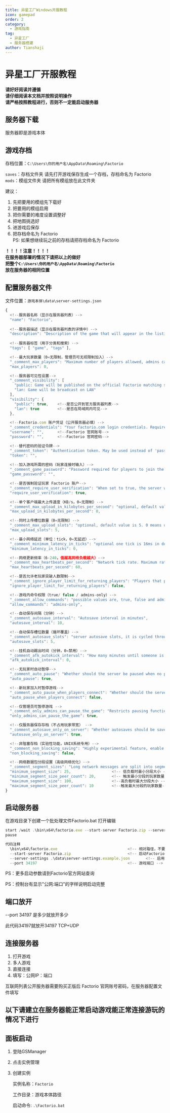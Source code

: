 ```yaml
---
title: 异星工厂Windows开服教程
icon: gamepad
order: 2
category:
  - 游戏指南
tag:
  - 异星工厂
  - 服务器搭建
author: Tianshaji
---
```


# 异星工厂开服教程

**请好好阅读并遵循**  
**请仔细阅读本文档并按照说明操作**  
**请严格按照教程进行，否则不一定能启动服务器**

## 服务器下载

服务器即是游戏本体

## 游戏存档
存档位置：`C:\Users\你的用户名\AppData\Roaming\Factorio`

`saves`：存档文件夹 请先打开游戏保存生成一个存档，存档命名为 Factorio  
`mods`：模组文件夹 请把所有模组放在此文件夹

建议：  
1. 先把要用的模组先下载好  
2. 把要用的模组启用  
3. 把你需要的难度设置调整好  
4. 把地图挑选好  
5. 进游戏后保存  
6. 把存档命名为 Factorio  
PS: 如果想继续玩之前的存档请把存档命名为 Factorio

**！！！！注意！！！！**  
**在服务器部署的情况下请把以上的做好**  
**把整个`C:\Users\你的用户名\AppData\Roaming\Factorio`**  
**放在服务器的相同位置**

## 配置服务器文件
文件位置：`游戏本体\data\server-settings.json`

```js
{
  <!--服务器名称（显示在服务器列表）-->
  "name": "Factorio",
  
  <!--服务器描述（显示在服务器列表的详情中）-->
  "description": "Description of the game that will appear in the listing",
  
  <!--服务器标签（用于分类和搜索）-->
  "tags": [ "game", "tags" ],

  <!--最大玩家数量（0=无限制，管理员可无视限制加入）-->
  "_comment_max_players": "Maximum number of players allowed, admins can join even a full server. 0 means unlimited.",
  "max_players": 0,

  <!--服务器可见性设置-->
  "_comment_visibility": [
    "public: Game will be published on the official Factorio matching server",
    "lan: Game will be broadcast on LAN"
  ],
  "visibility": {
    "public": true,    <!--是否公开到官方服务器列表-->
    "lan": true        <!--是否在局域网内可见-->
  },

  <!--Factorio.com 账户凭证（公开服务器必填）-->
  "_comment_credentials": "Your factorio.com login credentials. Required for games with visibility public",
  "username": "",      <!--Factorio 官网账号-->
  "password": "",      <!--Factorio 官网密码-->

  <!--替代密码的验证令牌-->
  "_comment_token": "Authentication token. May be used instead of 'password' above.",
  "token": "",
    
  <!--加入游戏所需的密码（玩家连接时输入）-->
  "_comment_game_password": "Password required for players to join the server",
  "game_password": "",

  <!--是否强制验证玩家 Factorio 账户-->
  "_comment_require_user_verification": "When set to true, the server will only allow clients that have a valid Factorio.com account",
  "require_user_verification": true,

  <!--单个客户端最大上传速度（KB/s，0=无限制）-->
  "_comment_max_upload_in_kilobytes_per_second": "optional, default value is 0. 0 means unlimited.",
  "max_upload_in_kilobytes_per_second": 0,

  <!--同时上传槽位数量（0=无限制）-->
  "_comment_max_upload_slots": "optional, default value is 5. 0 means unlimited.",
  "max_upload_slots": 5,

  <!--最小网络延迟（单位：tick，0=无延迟）-->
  "_comment_minimum_latency_in_ticks": "optional one tick is 16ms in default speed, default value is 0. 0 means no minimum.",
  "minimum_latency_in_ticks": 0,

  <!--网络更新频率（6-240，值越高网络负载越大）-->
  "_comment_max_heartbeats_per_second": "Network tick rate. Maximum rate game updates packets are sent at before bundling them together. Minimum value is 6, maximum value is 240.",
  "max_heartbeats_per_second": 60,

  <!--是否允许老玩家突破人数限制-->
  "_comment_ignore_player_limit_for_returning_players": "Players that played on this map already can join even when the max player limit was reached.",
  "ignore_player_limit_for_returning_players": false,

  <!--游戏内命令权限（true/ false / admins-only）-->
  "_comment_allow_commands": "possible values are, true, false and admins-only",
  "allow_commands": "admins-only",

  <!--自动保存间隔（分钟）-->
  "_comment_autosave_interval": "Autosave interval in minutes",
  "autosave_interval": 10,

  <!--自动保存槽位数量（循环覆盖）-->
  "_comment_autosave_slots": "server autosave slots, it is cycled through when the server autosaves.",
  "autosave_slots": 5,

  <!--挂机自动踢出时间（分钟，0=禁用）-->
  "_comment_afk_autokick_interval": "How many minutes until someone is kicked when doing nothing, 0 for never.",
  "afk_autokick_interval": 0,

  <!--无玩家时自动暂停-->
  "_comment_auto_pause": "Whether should the server be paused when no players are present.",
  "auto_pause": true,

  <!--新玩家加入时暂停游戏-->
  "_comment_auto_pause_when_players_connect": "Whether should the server be paused when someone is connecting to the server.",
  "auto_pause_when_players_connect": false,

  <!--仅管理员可暂停游戏 -->
  "_comment_only_admins_can_pause_the_game": "Restricts pausing functionality to administrators only",
  "only_admins_can_pause_the_game": true,

  <!--仅服务器保存存档（不占用玩家带宽） -->
  "_comment_autosave_only_on_server": "Whether autosaves should be saved only on server or also on all connected clients. Default is true.",
  "autosave_only_on_server": true,

  <!--非阻塞存档（实验性功能，UNIX系统专用）-->
  "_comment_non_blocking_saving": "Highly experimental feature, enable only at your own risk of losing your saves. On UNIX systems, server will fork itself to create an autosave. Autosaving on connected Windows clients will be disabled regardless of autosave_only_on_server option.",
  "non_blocking_saving": false,

  <!--网络数据包分段设置（高级网络优化）-->
  "_comment_segment_sizes": "Long network messages are split into segments that are sent over multiple ticks. Their size depends on the number of peers currently connected. Increasing the segment size will increase upload bandwidth requirement for the server and download bandwidth requirement for clients. This setting only affects server outbound messages. Changing these settings can have a negative impact on connection stability for some clients.",
  "minimum_segment_size": 25,                  <!-- 低负载时最小分段大小 -->
  "minimum_segment_size_peer_count": 20,       <!-- 触发最小分段的玩家数量 -->
  "maximum_segment_size": 100,                 <!--高负载时最大分段大小 -->
  "maximum_segment_size_peer_count": 10        <!--触发最大分段的玩家数量-->
}
```

## 启动服务器

在游戏目录下创建一个批处理文件Factorio.bat
打开编辑

```js
start /wait .\bin\x64\factorio.exe --start-server Factorio.zip --server-settings .\data\server-settings.example.json --port 34197
pause
```
```js
代码注释
  \bin\x64\factorio.exe                               <!-- 相对路径，不要随便动 -->
  --start-server Factorio.zip                         <!-- 启动Factorio.zip存档 -->
  --server-settings .\data\server-settings.example.json       <!-- 启用server-settings.example.json服务器配置文件 -->
  --port 34197                                        <!-- 游戏端口 -->
```
PS：更多启动参数请到Factorio官方网站查询

PS：控制台有显示"公网:端口"的字样说明启动完整

## 端口放开

--port 34197 是多少就放开多少 

此代码34197就放开34197 TCP+UDP

## 连接服务器

1. 打开游戏
2. 多人游戏
3. 直接连接
4. 填写：公网IP：端口

互联网列表公开服务器需要购买正版后 Factorio 官网账号密码，在服务器配置文件填写

## 以下请建立在服务器能正常启动游戏能正常连接游玩的情况下进行
## 面板启动

1. 登陆GSManager
2. 点击实例管理
3. 创建实例

   实例名称：```Factorio```

   工作目录：游戏本体路径

   启动命令: ```.\Factorio.bat```



